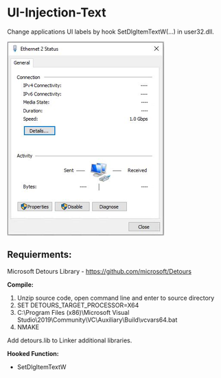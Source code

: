 # UI-Injection-Text
Change applications UI labels by hook SetDlgItemTextW(...) in user32.dll.

![alt text](https://raw.githubusercontent.com/proxytype/UI-Injection-Text/main/overwrite_interface.JPG)

## Requierments:
Microsoft Detours Library - https://github.com/microsoft/Detours

**Compile:**
1. Unzip source code, open command line and enter to source directory
2. SET DETOURS_TARGET_PROCESSOR=X64
3. C:\Program Files (x86)\Microsoft Visual Studio\2019\Community\VC\Auxiliary\Build\vcvars64.bat
4. NMAKE

Add detours.lib to Linker additional libraries.

**Hooked Function:**
- SetDlgItemTextW <br>
